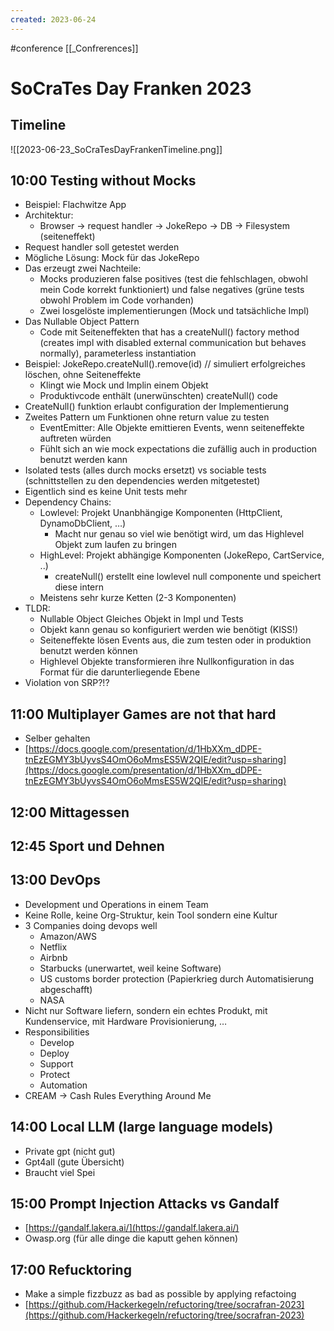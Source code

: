 ```yaml
---
created: 2023-06-24
---
```

#conference  [[_Confrerences]]
# SoCraTes Day Franken 2023
## Timeline
![[2023-06-23_SoCraTesDayFrankenTimeline.png]]


## 10:00 Testing without Mocks
* Beispiel: Flachwitze App
* Architektur:
    * Browser -> request handler -> JokeRepo -> DB -> Filesystem (seiteneffekt)
* Request handler soll getestet werden
* Mögliche Lösung: Mock für das JokeRepo
* Das erzeugt zwei Nachteile:
    * Mocks produzieren false positives (test die fehlschlagen, obwohl mein Code korrekt funktioniert) und false negatives (grüne tests obwohl Problem im Code vorhanden)
    * Zwei losgelöste implementierungen (Mock und tatsächliche Impl)
* Das Nullable Object Pattern
    * Code mit Seiteneffekten that has a createNull() factory method (creates impl with disabled external communication but behaves normally), parameterless instantiation
* Beispiel: JokeRepo.createNull().remove(id) // simuliert erfolgreiches löschen, ohne Seiteneffekte
    * Klingt wie Mock und Implin einem Objekt
    * Produktivcode enthält (unerwünschten) createNull() code
* CreateNull() funktion erlaubt configuration der Implementierung
* Zweites Pattern um Funktionen ohne return value zu testen
    * EventEmitter: Alle Objekte emittieren Events, wenn seiteneffekte auftreten würden
    * Fühlt sich an wie mock expectations die zufällig auch in production benutzt werden kann
* Isolated tests (alles durch mocks ersetzt) vs sociable tests (schnittstellen zu den dependencies werden mitgetestet)
* Eigentlich sind es keine Unit tests mehr
* Dependency Chains:
    * Lowlevel: Projekt Unanbhängige Komponenten (HttpClient, DynamoDbClient, …)
        * Macht nur genau so viel wie benötigt wird, um das Highlevel Objekt zum laufen zu bringen
    * HighLevel: Projekt abhängige Komponenten (JokeRepo, CartService, ..)
        * createNull() erstellt eine lowlevel null componente und speichert diese intern
    * Meistens sehr kurze Ketten (2-3 Komponenten)
* TLDR: 	
    * Nullable Object Gleiches Objekt in Impl und Tests
    * Objekt kann genau so konfiguriert werden wie benötigt (KISS!)
    * Seiteneffekte lösen Events aus, die zum testen oder in produktion benutzt werden können
    * Highlevel Objekte transformieren ihre Nullkonfiguration in das Format für die darunterliegende Ebene
* Violation von SRP?!?


## 11:00 Multiplayer Games are not that hard
* Selber gehalten
* [https://docs.google.com/presentation/d/1HbXXm_dDPE-tnEzEGMY3bUyvsS4OmO6oMmsES5W2QIE/edit?usp=sharing](https://docs.google.com/presentation/d/1HbXXm_dDPE-tnEzEGMY3bUyvsS4OmO6oMmsES5W2QIE/edit?usp=sharing) 


## 12:00 Mittagessen


## 12:45 Sport und Dehnen


## 13:00 DevOps
* Development und Operations in einem Team
* Keine Rolle, keine Org-Struktur, kein Tool sondern eine Kultur
* 3 Companies doing devops well
    * Amazon/AWS
    * Netflix
    * Airbnb
    * Starbucks (unerwartet, weil keine Software)
    * US customs border protection (Papierkrieg durch Automatisierung abgeschafft)
    * NASA
* Nicht nur Software liefern, sondern ein echtes Produkt, mit Kundenservice, mit Hardware Provisionierung, …
* Responsibilities
    * Develop
    * Deploy
    * Support
    * Protect
    * Automation
* CREAM -> Cash Rules Everything Around Me


## 14:00 Local LLM (large language models)
* Private gpt (nicht gut)
* Gpt4all (gute Übersicht)
* Braucht viel Spei


## 15:00 Prompt Injection Attacks vs Gandalf
* [https://gandalf.lakera.ai/](https://gandalf.lakera.ai/)   
* Owasp.org (für alle dinge die kaputt gehen können)


## 17:00 Refucktoring
* Make a simple fizzbuzz as bad as possible by applying refactoing
* [https://github.com/Hackerkegeln/refuctoring/tree/socrafran-2023](https://github.com/Hackerkegeln/refuctoring/tree/socrafran-2023) 